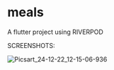 # meals

A flutter project using RIVERPOD 

SCREENSHOTS: 

![Picsart_24-12-22_12-15-06-936](https://github.com/user-attachments/assets/3a417b4a-12e8-4ed0-b085-4d6f02aa8038)
